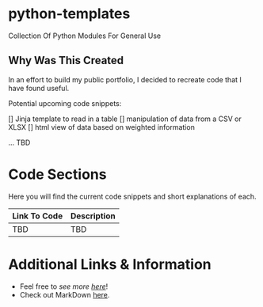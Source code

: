 # python-templates
Collection Of Python Modules For General Use

## Why Was This Created
In an effort to build my public portfolio, I decided to recreate code that I have found useful.

Potential upcoming code snippets:

[] Jinja template to read in a table
[] manipulation of data from a CSV or XLSX
[] html view of data based on weighted information

... TBD

# Code Sections
Here you will find the current code snippets and short explanations of each.

Link To Code | Description
-------------|------------
TBD | TBD

# Additional Links & Information
- Feel free to _see more [here](https://github.com/ProsperousHeart)_!
- Check out MarkDown [here](https://guides.github.com/features/mastering-markdown/).
